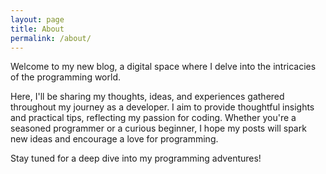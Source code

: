 ```yaml
---
layout: page
title: About
permalink: /about/
---
```


Welcome to my new blog, a digital space where I delve into the intricacies of the programming world.

Here, I'll be sharing my thoughts, ideas, and experiences gathered throughout my journey as a developer. I aim to provide thoughtful insights and practical tips, reflecting my passion for coding. Whether you're a seasoned programmer or a curious beginner, I hope my posts will spark new ideas and encourage a love for programming.

Stay tuned for a deep dive into my programming adventures!

